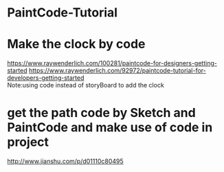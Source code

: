 # PaintCode-Tutorial

# Make the clock by code
https://www.raywenderlich.com/100281/paintcode-for-designers-getting-started
https://www.raywenderlich.com/92972/paintcode-tutorial-for-developers-getting-started  
Note:using code instead of storyBoard to add the clock

# get the path code by Sketch and PaintCode and make use of code in project
http://www.jianshu.com/p/d01110c80495


